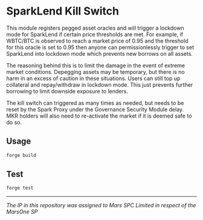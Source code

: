 # SparkLend Kill Switch

<!-- ![Foundry CI](https://github.com/{org}/{repo}/actions/workflows/ci.yml/badge.svg)
[![Foundry][foundry-badge]][foundry]
[![License: AGPL v3](https://img.shields.io/badge/License-AGPL%20v3-blue.svg)](https://github.com/{org}/{repo}/blob/master/LICENSE) -->

[foundry]: https://getfoundry.sh/
[foundry-badge]: https://img.shields.io/badge/Built%20with-Foundry-FFDB1C.svg

This module registers pegged asset oracles and will trigger a lockdown mode for SparkLend if certain price thresholds are met. For example, if WBTC/BTC is observed to reach a market price of 0.95 and the threshold for this oracle is set to 0.95 then anyone can permissionlessly trigger to set SparkLend into lockdown mode which prevents new borrows on all assets.

The reasoning behind this is to limit the damage in the event of extreme market conditions. Depegging assets may be temporary, but there is no harm in an excess of caution in these situations. Users can still top up collateral and repay/withdraw in lockdown mode. This just prevents further borrowing to limit downside exposure to lenders.

The kill switch can triggered as many times as needed, but needs to be reset by the Spark Proxy under the Governance Security Module delay. MKR holders will also need to re-activate the market if it is deemed safe to do so.

## Usage

```bash
forge build
```

## Test

```bash
forge test
```

***
*The IP in this repository was assigned to Mars SPC Limited in respect of the MarsOne SP*
